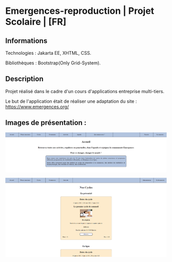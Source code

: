 # Emergences-reproduction | Projet Scolaire | [FR]
## Informations

Technologies : Jakarta EE, XHTML, CSS.

Bibliothèques : Bootstrap(Only Grid-System). 

## Description

Projet réalisé dans le cadre d'un cours d'applications entreprise multi-tiers.

Le but de l'application était de réaliser une adaptation du site : https://www.emergences.org/

## Images de présentation :
<div>
<img align=top src="https://github.com/damien-auversack/Emergences-reproduction/blob/main/presentation_pictures/picture_01.png" width="800px">
</div>
 ‎ 
<div> 
<img align=top src="https://github.com/damien-auversack/Emergences-reproduction/blob/main/presentation_pictures/picture_02.png" width="800px">
</div>
